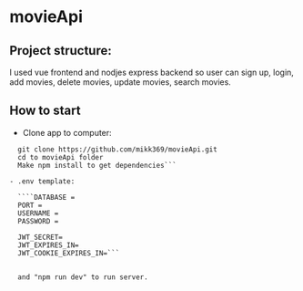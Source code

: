 # movieApi

## Project structure:

I used vue frontend and nodjes express backend so user can sign up, login,
add movies, delete movies, update movies, search movies.

## How to start

- Clone app to computer:

`````
  git clone https://github.com/mikk369/movieApi.git
  cd to movieApi folder
  Make npm install to get dependencies```

- .env template:

  ````DATABASE =
  PORT =
  USERNAME =
  PASSWORD =

  JWT_SECRET=
  JWT_EXPIRES_IN=
  JWT_COOKIE_EXPIRES_IN=```


`````

```Split terminal and run "npm run serve" to start client side
  and "npm run dev" to run server.
```
